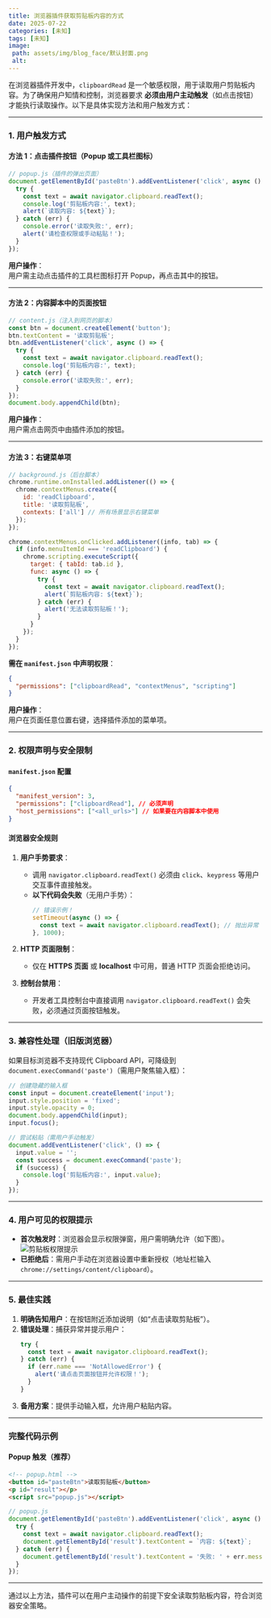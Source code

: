```yaml
---
title: 浏览器插件获取剪贴板内容的方式
date: 2025-07-22
categories: [未知]
tags: [未知]
image:
 path: assets/img/blog_face/默认封面.png
 alt:
---
```

在浏览器插件开发中，`clipboardRead` 是一个敏感权限，用于读取用户剪贴板内容。为了确保用户知情和控制，浏览器要求 **必须由用户主动触发**（如点击按钮）才能执行读取操作。以下是具体实现方法和用户触发方式：

---

### **1. 用户触发方式**
#### **方法 1：点击插件按钮（Popup 或工具栏图标）**
```javascript
// popup.js（插件的弹出页面）
document.getElementById('pasteBtn').addEventListener('click', async () => {
  try {
    const text = await navigator.clipboard.readText();
    console.log('剪贴板内容:', text);
    alert(`读取内容: ${text}`);
  } catch (err) {
    console.error('读取失败:', err);
    alert('请检查权限或手动粘贴！');
  }
});
```
**用户操作**：  
用户需主动点击插件的工具栏图标打开 Popup，再点击其中的按钮。

---

#### **方法 2：内容脚本中的页面按钮**
```javascript
// content.js（注入到网页的脚本）
const btn = document.createElement('button');
btn.textContent = '读取剪贴板';
btn.addEventListener('click', async () => {
  try {
    const text = await navigator.clipboard.readText();
    console.log('剪贴板内容:', text);
  } catch (err) {
    console.error('读取失败:', err);
  }
});
document.body.appendChild(btn);
```
**用户操作**：  
用户需点击网页中由插件添加的按钮。

---

#### **方法 3：右键菜单项**
```javascript
// background.js（后台脚本）
chrome.runtime.onInstalled.addListener(() => {
  chrome.contextMenus.create({
    id: 'readClipboard',
    title: '读取剪贴板',
    contexts: ['all'] // 所有场景显示右键菜单
  });
});

chrome.contextMenus.onClicked.addListener((info, tab) => {
  if (info.menuItemId === 'readClipboard') {
    chrome.scripting.executeScript({
      target: { tabId: tab.id },
      func: async () => {
        try {
          const text = await navigator.clipboard.readText();
          alert(`剪贴板内容: ${text}`);
        } catch (err) {
          alert('无法读取剪贴板！');
        }
      }
    });
  }
});
```
**需在 `manifest.json` 中声明权限**：
```json
{
  "permissions": ["clipboardRead", "contextMenus", "scripting"]
}
```
**用户操作**：  
用户在页面任意位置右键，选择插件添加的菜单项。

---

### **2. 权限声明与安全限制**
#### **`manifest.json` 配置**
```json
{
  "manifest_version": 3,
  "permissions": ["clipboardRead"], // 必须声明
  "host_permissions": ["<all_urls>"] // 如果要在内容脚本中使用
}
```

#### **浏览器安全规则**
1. **用户手势要求**：  
   - 调用 `navigator.clipboard.readText()` 必须由 `click`、`keypress` 等用户交互事件直接触发。
   - **以下代码会失败**（无用户手势）：
     ```javascript
     // 错误示例！
     setTimeout(async () => {
       const text = await navigator.clipboard.readText(); // 抛出异常
     }, 1000);
     ```

2. **HTTP 页面限制**：  
   - 仅在 **HTTPS 页面** 或 **localhost** 中可用，普通 HTTP 页面会拒绝访问。

3. **控制台禁用**：  
   - 开发者工具控制台中直接调用 `navigator.clipboard.readText()` 会失败，必须通过页面按钮触发。

---

### **3. 兼容性处理（旧版浏览器）**
如果目标浏览器不支持现代 Clipboard API，可降级到 `document.execCommand('paste')`（需用户聚焦输入框）：
```javascript
// 创建隐藏的输入框
const input = document.createElement('input');
input.style.position = 'fixed';
input.style.opacity = 0;
document.body.appendChild(input);
input.focus();

// 尝试粘贴（需用户手动触发）
document.addEventListener('click', () => {
  input.value = '';
  const success = document.execCommand('paste');
  if (success) {
    console.log('剪贴板内容:', input.value);
  }
});
```

---

### **4. 用户可见的权限提示**
- **首次触发时**：浏览器会显示权限弹窗，用户需明确允许（如下图）。  
  ![剪贴板权限提示](https://i.imgur.com/XYZaBdP.png)
- **已拒绝后**：需用户手动在浏览器设置中重新授权（地址栏输入 `chrome://settings/content/clipboard`）。

---

### **5. 最佳实践**
1. **明确告知用户**：在按钮附近添加说明（如“点击读取剪贴板”）。
2. **错误处理**：捕获异常并提示用户：
   ```javascript
   try {
     const text = await navigator.clipboard.readText();
   } catch (err) {
     if (err.name === 'NotAllowedError') {
       alert('请点击页面按钮并允许权限！');
     }
   }
   ```
3. **备用方案**：提供手动输入框，允许用户粘贴内容。

---

### **完整代码示例**
#### **Popup 触发（推荐）**
```html
<!-- popup.html -->
<button id="pasteBtn">读取剪贴板</button>
<p id="result"></p>
<script src="popup.js"></script>
```

```javascript
// popup.js
document.getElementById('pasteBtn').addEventListener('click', async () => {
  try {
    const text = await navigator.clipboard.readText();
    document.getElementById('result').textContent = `内容: ${text}`;
  } catch (err) {
    document.getElementById('result').textContent = '失败: ' + err.message;
  }
});
```

---

通过以上方法，插件可以在用户主动操作的前提下安全读取剪贴板内容，符合浏览器安全策略。